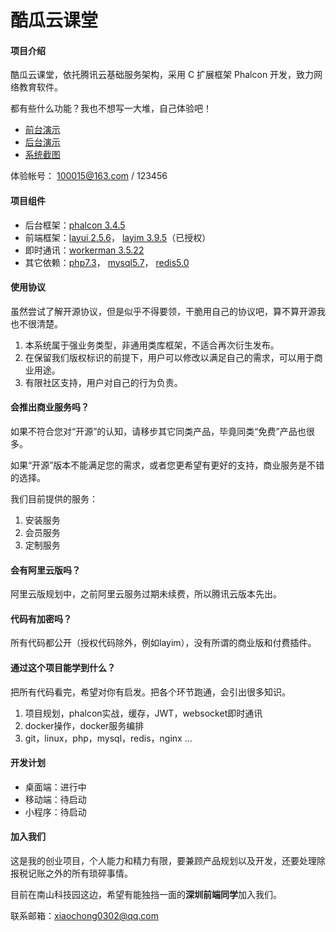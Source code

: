 # 酷瓜云课堂

#### 项目介绍

酷瓜云课堂，依托腾讯云基础服务架构，采用 C 扩展框架 Phalcon 开发，致力网络教育软件。

都有些什么功能？我也不想写一大堆，自己体验吧！

- [前台演示](https://ctc.koogua.com)
- [后台演示](https://ctc.koogua.com/admin)
- [系统截图](https://gitee.com/koogua/course-tencent-cloud/wikis/系统截图)

体验帐号： 100015@163.com / 123456

#### 项目组件

- 后台框架：[phalcon 3.4.5](https://phalcon.io)
- 前端框架：[layui 2.5.6](https://layui.com)， [layim 3.9.5](https://www.layui.com/layim)（已授权）
- 即时通讯：[workerman 3.5.22](https://workerman.net)
- 其它依赖：[php7.3](https://php.net)， [mysql5.7](https://mysql.com)， [redis5.0](https://redis.io)

#### 使用协议

虽然尝试了解开源协议，但是似乎不得要领，干脆用自己的协议吧，算不算开源我也不很清楚。

1. 本系统属于强业务类型，非通用类库框架，不适合再次衍生发布。
2. 在保留我们版权标识的前提下，用户可以修改以满足自己的需求，可以用于商业用途。
3. 有限社区支持，用户对自己的行为负责。

#### 会推出商业服务吗？

如果不符合您对“开源”的认知，请移步其它同类产品，毕竟同类“免费”产品也很多。

如果“开源”版本不能满足您的需求，或者您更希望有更好的支持，商业服务是不错的选择。

我们目前提供的服务：

1. 安装服务
2. 会员服务
3. 定制服务

#### 会有阿里云版吗？

阿里云版规划中，之前阿里云服务过期未续费，所以腾讯云版本先出。

#### 代码有加密吗？

所有代码都公开（授权代码除外，例如layim），没有所谓的商业版和付费插件。

#### 通过这个项目能学到什么？

把所有代码看完，希望对你有启发。把各个环节跑通，会引出很多知识。

1. 项目规划，phalcon实战，缓存，JWT，websocket即时通讯
2. docker操作，docker服务编排
3. git，linux，php，mysql，redis，nginx ...

#### 开发计划

- 桌面端：进行中
- 移动端：待启动
- 小程序：待启动

#### 加入我们

这是我的创业项目，个人能力和精力有限，要兼顾产品规划以及开发，还要处理除报税记账之外的所有琐碎事情。

目前在南山科技园这边，希望有能独挡一面的**深圳前端同学**加入我们。

联系邮箱：xiaochong0302@qq.com
